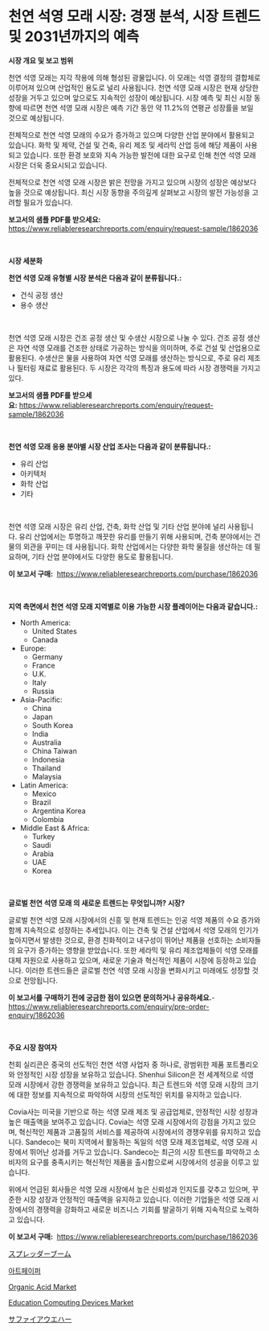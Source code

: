 <p><h1>천연 석영 모래 시장: 경쟁 분석, 시장 트렌드 및 2031년까지의 예측</h1></p><p><strong>시장 개요 및 보고 범위</strong></p>
<p><p>천연 석영 모래는 지각 작용에 의해 형성된 광물입니다. 이 모래는 석영 결정의 결합체로 이루어져 있으며 산업적인 용도로 널리 사용됩니다. 천연 석영 모래 시장은 현재 상당한 성장을 거두고 있으며 앞으로도 지속적인 성장이 예상됩니다. 시장 예측 및 최신 시장 동향에 따르면 천연 석영 모래 시장은 예측 기간 동안 약 11.2%의 연평균 성장률을 보일 것으로 예상됩니다.</p><p>전체적으로 천연 석영 모래의 수요가 증가하고 있으며 다양한 산업 분야에서 활용되고 있습니다. 화학 및 제약, 건설 및 건축, 유리 제조 및 세라믹 산업 등에 해당 제품이 사용되고 있습니다. 또한 환경 보호와 지속 가능한 발전에 대한 요구로 인해 천연 석영 모래 시장은 더욱 중요시되고 있습니다.</p><p>전체적으로 천연 석영 모래 시장은 밝은 전망을 가지고 있으며 시장의 성장은 예상보다 높을 것으로 예상됩니다. 최신 시장 동향을 주의깊게 살펴보고 시장의 발전 가능성을 고려할 필요가 있습니다.</p></p>
<p><strong>보고서의 샘플 PDF를 받으세요:</strong> <a href="https://www.reliableresearchreports.com/enquiry/request-sample/1862036">https://www.reliableresearchreports.com/enquiry/request-sample/1862036</a></p>
<p>&nbsp;</p>
<p><strong>시장 세분화</strong></p>
<p><strong>천연 석영 모래 유형별 시장 분석은 다음과 같이 분류됩니다.:</strong></p>
<p><ul><li>건식 공정 생산</li><li>용수 생산</li></ul></p>
<p>&nbsp;</p>
<p><p>천연 석영 모래 시장은 건조 공정 생산 및 수생산 시장으로 나눌 수 있다. 건조 공정 생산은 자연 석영 모래를 건조한 상태로 가공하는 방식을 의미하며, 주로 건설 및 산업용으로 활용된다. 수생산은 물을 사용하여 자연 석영 모래를 생산하는 방식으로, 주로 유리 제조나 필터링 재료로 활용된다. 두 시장은 각각의 특징과 용도에 따라 시장 경쟁력을 가지고 있다.</p></p>
<p><strong>보고서의 샘플 PDF를 받으세요:</strong>&nbsp;<a href="https://www.reliableresearchreports.com/enquiry/request-sample/1862036">https://www.reliableresearchreports.com/enquiry/request-sample/1862036</a></p>
<p>&nbsp;</p>
<p><strong> 천연 석영 모래 응용 분야별 시장 산업 조사는 다음과 같이 분류됩니다.:</strong></p>
<p><ul><li>유리 산업</li><li>아키텍처</li><li>화학 산업</li><li>기타</li></ul></p>
<p>&nbsp;</p>
<p><p>천연 석영 모래 시장은 유리 산업, 건축, 화학 산업 및 기타 산업 분야에 널리 사용됩니다. 유리 산업에서는 투명하고 깨끗한 유리를 만들기 위해 사용되며, 건축 분야에서는 건물의 외관을 꾸미는 데 사용됩니다. 화학 산업에서는 다양한 화학 물질을 생산하는 데 필요하며, 기타 산업 분야에서도 다양한 용도로 활용됩니다.</p></p>
<p><strong>이 보고서 구매:</strong>&nbsp; <a href="https://www.reliableresearchreports.com/purchase/1862036">https://www.reliableresearchreports.com/purchase/1862036</a></p>
<p>&nbsp;</p>
<p><strong>지역 측면에서 천연 석영 모래 지역별로 이용 가능한 시장 플레이어는 다음과 같습니다.:</strong></p>
<p><ul>
    <li>
        North America:
        <ul>
            <li>United States</li>
            <li>Canada</li>
        </ul>
    </li>
    <li>
        Europe:
        <ul>
            <li>Germany</li>
            <li>France</li>
            <li>U.K.</li>
            <li>Italy</li>
            <li>Russia</li>
        </ul>
    </li>
    <li>
        Asia-Pacific:
        <ul>
            <li>China</li>
            <li>Japan</li>
            <li>South Korea</li>
            <li>India</li>
            <li>Australia</li>
            <li>China Taiwan</li>
            <li>Indonesia</li>
            <li>Thailand</li>
            <li>Malaysia</li>
        </ul>
    </li>
    <li>
        Latin America:
        <ul>
            <li>Mexico</li>
            <li>Brazil</li>
            <li>Argentina Korea</li>
            <li>Colombia</li>
        </ul>
    </li>
    <li>
        Middle East & Africa:
        <ul>
            <li>Turkey</li>
            <li>Saudi</li>
            <li>Arabia</li>
            <li>UAE</li>
            <li>Korea</li>
        </ul>
    </li>
    </ul></p>
<p>&nbsp;</p>
<p><strong>글로벌 천연 석영 모래 의 새로운 트렌드는 무엇입니까? 시장?</strong></p>
<p><p>글로벌 천연 석영 모래 시장에서의 신흥 및 현재 트렌드는 인공 석영 제품의 수요 증가와 함께 지속적으로 성장하는 추세입니다. 이는 건축 및 건설 산업에서 석영 모래의 인기가 높아지면서 발생한 것으로, 환경 친화적이고 내구성이 뛰어난 제품을 선호하는 소비자들의 요구가 증가하는 영향을 받았습니다. 또한 세라믹 및 유리 제조업체들이 석영 모래를 대체 자원으로 사용하고 있으며, 새로운 기술과 혁신적인 제품이 시장에 등장하고 있습니다. 이러한 트렌드들은 글로벌 천연 석영 모래 시장을 변화시키고 미래에도 성장할 것으로 전망됩니다.</p></p>
<p><strong>이 보고서를 구매하기 전에 궁금한 점이 있으면 문의하거나 공유하세요.</strong>- <a href="https://www.reliableresearchreports.com/enquiry/pre-order-enquiry/1862036">https://www.reliableresearchreports.com/enquiry/pre-order-enquiry/1862036</a></p>
<p>&nbsp;</p>
<p><strong>주요 시장 참여자</strong></p>
<p><p>천회 실리콘은 중국의 선도적인 천연 석영 사업자 중 하나로, 광범위한 제품 포트폴리오와 안정적인 시장 성장을 보유하고 있습니다.  Shenhui Silicon은 전 세계적으로 석영 모래 시장에서 강한 경쟁력을 보유하고 있습니다. 최근 트렌드와 석영 모래 시장의 크기에 대한 정보를 지속적으로 파악하여 시장의 선도적인 위치를 유지하고 있습니다.</p><p>Covia사는 미국을 기반으로 하는 석영 모래 제조 및 공급업체로, 안정적인 시장 성장과 높은 매출액을 보여주고 있습니다. Covia는 석영 모래 시장에서의 강점을 가지고 있으며, 혁신적인 제품과 고품질의 서비스를 제공하여 시장에서의 경쟁우위를 유지하고 있습니다. Sandeco는 북미 지역에서 활동하는 독일의 석영 모래 제조업체로, 석영 모래 시장에서 뛰어난 성과를 거두고 있습니다. Sandeco는 최근의 시장 트렌드를 파악하고 소비자의 요구를 충족시키는 혁신적인 제품을 출시함으로써 시장에서의 성공을 이루고 있습니다.</p><p>위에서 언급된 회사들은 석영 모래 시장에서 높은 신뢰성과 인지도를 갖추고 있으며, 꾸준한 시장 성장과 안정적인 매출액을 유지하고 있습니다. 이러한 기업들은 석영 모래 시장에서의 경쟁력을 강화하고 새로운 비즈니스 기회를 발굴하기 위해 지속적으로 노력하고 있습니다.</p></p>
<p><strong>이 보고서 구매:</strong>&nbsp;&nbsp;<a href="https://www.reliableresearchreports.com/purchase/1862036">https://www.reliableresearchreports.com/purchase/1862036</a></p>
<p><p><a href="https://medium.com/@mares423/%E3%82%B9%E3%83%97%E3%83%AC%E3%83%83%E3%83%80%E3%83%BC%E3%83%96%E3%83%BC%E3%83%A0%E5%B8%82%E5%A0%B4%E3%81%AE%E3%82%A4%E3%83%B3%E3%82%B5%E3%82%A4%E3%83%88-%E5%B8%82%E5%A0%B4%E3%83%88%E3%83%AC%E3%83%B3%E3%83%89-%E6%88%90%E9%95%B7-2024%E5%B9%B4%E3%81%8B%E3%82%892031%E5%B9%B4%E3%81%BE%E3%81%A7%E3%81%AE%E4%BA%88%E6%B8%AC-59953d12f009">スプレッダーブーム</a></p><p><a href="https://medium.com/@stanleylyittle554467/%EC%98%88%EC%88%A0%EC%A7%80-%EC%8B%9C%EC%9E%A5-%EB%B6%84%EC%84%9D-%EA%B7%B8-%EC%97%B0%ED%8F%89%EA%B7%A0-%EB%B3%B5%EB%A6%AC-%EC%A6%9D%EA%B0%80%EC%9C%A8-%EC%8B%9C%EC%9E%A5-%EC%84%B8%EB%B6%84%ED%99%94-%EB%B0%8F-%EC%84%B8%EA%B3%84%EC%A0%81-%EC%82%B0%EC%97%85-%EA%B0%9C%EC%9A%94-1669dc87a164">아트페이퍼</a></p><p><a href="https://github.com/vimar16th/Market-Research-Report-List-3/blob/main/organic-acid-market.md">Organic Acid Market</a></p><p><a href="https://view.publitas.com/reportprime-1/education-computing-devices-market-size-furnishes-valuable-information-encompassing-market-share-market-trends-and-projections-spanning-from-2023-to-2030/">Education Computing Devices Market</a></p><p><a href="https://github.com/zjkmgcs938405/Market-Research-Report-List-1/blob/main/1370118191886.md">サファイアウエハー</a></p></p>
